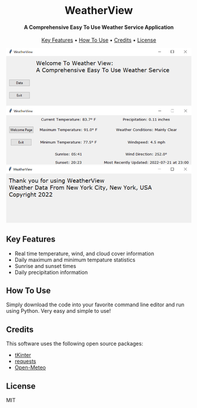 
<h1 align="center">
  <br>
  
  <br>
  WeatherView
  <br>
</h1>

<h4 align="center">A Comprehensive Easy To Use Weather Service Application</h4>



<p align="center">
  <a href="#key-features">Key Features</a> •
  <a href="#how-to-use">How To Use</a> •
  <a href="#credits">Credits</a> •
  <a href="#license">License</a>
</p>

![screenshot](WelcomePage.png)
![screenshot](datapage.png)
![screenshot](ExitPage.png)


## Key Features

* Real time temperature, wind, and cloud cover information
* Daily maximum and minimum tempature statistics
* Sunrise and sunset times
* Daily precipitation information 



## How To Use

Simply download the code into your favorite command line editor and run using Python. Very easy and simple to use!

## Credits

This software uses the following open source packages:

- [tKinter](https://docs.python.org/3/library/tkinter.html)
- [requests](https://pypi.org/project/requests/)
- [Open-Meteo](https://open-meteo.com/en)

## License

MIT
